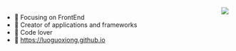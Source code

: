 

<img align="right" src="https://github-readme-stats.vercel.app/api?username=luoguoxiong&show_icons=true&icon_color=CE1D2D&text_color=718096&bg_color=ffffff&hide_title=true" /> 

- :orange_book: Focusing on FrontEnd
- :hammer: Creator of applications and frameworks
- :meat_on_bone: Code lover
- :book: https://luoguoxiong.github.io

